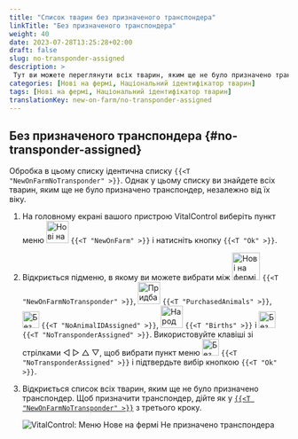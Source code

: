 ```yaml
---
title: "Список тварин без призначеного транспондера"
linkTitle: "Без призначеного транспондера"
weight: 40
date: 2023-07-28T13:25:28+02:00
draft: false
slug: no-transponder-assigned
description: >
 Тут ви можете переглянути всіх тварин, яким ще не було призначено транспондер, і призначити їм транспондер.
categories: [Нові на фермі, Національний ідентифікатор тварин]
tags: [Нові на фермі, Національний ідентифікатор тварин]
translationKey: new-on-farm/no-transponder-assigned
---
```

## Без призначеного транспондера {#no-transponder-assigned}

Обробка в цьому списку ідентична списку `{{<T "NewOnFarmNoTransponder" >}}`. Однак у цьому списку ви знайдете всіх тварин, яким ще не було призначено транспондер, незалежно від їх віку.

1. На головному екрані вашого пристрою VitalControl виберіть пункт меню <img src="/icons/main/new-on-farm.svg" width="40" align="bottom" alt="Нові на фермі" /> `{{<T "NewOnFarm" >}}` і натисніть кнопку `{{<T "Ok" >}}`.

2. Відкриється підменю, в якому ви можете вибрати між <img src="/icons/registration/new-on-farm-no-transponder.svg" width="50" align="bottom" alt="Нові на фермі, без транспондера" /> `{{<T "NewOnFarmNoTransponder" >}}`, <img src="/icons/main/new-on-farm.svg" width="40" align="bottom" alt="Придбані тварини" /> `{{<T "PurchasedAnimals" >}}`, <img src="/icons/registration/no-eartag-number.svg" width="30" align="bottom" alt="Без національного ідентифікатора тварин" /> `{{<T "NoAnimalIDAssigned" >}}`, <img src="/icons/main/births.svg" width="40" align="bottom" alt="Народження" /> `{{<T "Births" >}}` і <img src="/icons/registration/no-transponder.svg" width="30" align="bottom" alt="Без призначеного транспондера" /> `{{<T "NoTransponderAssigned" >}}`. Використовуйте клавіші зі стрілками ◁ ▷ △ ▽, щоб вибрати пункт меню <img src="/icons/registration/no-transponder.svg" width="30" align="bottom" alt="Без призначеного транспондера" /> `{{<T "NoTransponderAssigned" >}}` і підтвердьте вибір кнопкою `{{<T "Ok" >}}`.

3. Відкриється список всіх тварин, яким ще не було призначено транспондер. Щоб призначити транспондер, дійте як у [`{{<T "NewOnFarmNoTransponder" >}}`](../new-no-transponder/#new-on-farm-no-transponder) з третього кроку.


    ![VitalControl: Меню Нове на фермі Не призначено транспондера](../images/notransponder2.png "Не призначено транспондера")

